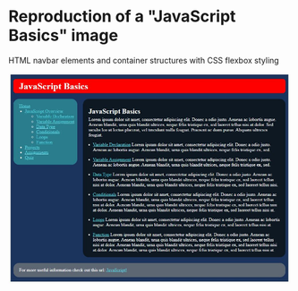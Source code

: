 <h1>Reproduction of a "JavaScript Basics" image</h1>
<p>HTML navbar elements and container structures with CSS flexbox styling</p>
<img src="project_screenshot.JPG">